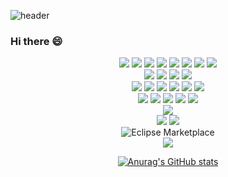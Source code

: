 
![header](https://capsule-render.vercel.app/api?type=waving&text=KDI333&fontColor=efefef&fontSize=30)
### Hi there 😄
<div align='center'>
<img src="https://img.shields.io/badge/JAVA-007396?style=for-the-badge&logo=java&logoColor=white">
  <img src="https://img.shields.io/badge/Spring-1182c3?style=for-the-badge&logo=spring&logoColor=white">
  <img src="https://img.shields.io/badge/Springboot-1182c3?style=for-the-badge&logo=springboot&logoColor=white">
  <img src="https://img.shields.io/badge/python-1182c3?style=for-the-badge&logo=python&logoColor=white">
  <img src="https://img.shields.io/badge/PHP-1182c3?style=for-the-badge&logo=php&logoColor=white">
  <img src="https://img.shields.io/badge/c-1182c3?style=for-the-badge&logo=c&logoColor=white">
  <img src="https://img.shields.io/badge/c++-1182c3?style=for-the-badge&logo=c++&logoColor=white">
  <img src="https://img.shields.io/badge/c#-1f883d?style=for-the-badge&logo=CSHARP&logoColor=white">
<br/>
  <img src="https://img.shields.io/badge/html-1182c3?style=for-the-badge&logo=html&logoColor=white">
  <img src="https://img.shields.io/badge/css-1182c3?style=for-the-badge&logo=css&logoColor=white">
  <img src="https://img.shields.io/badge/js-1182c3?style=for-the-badge&logo=js&logoColor=white">
  <img src="https://img.shields.io/badge/jquery-1182c3?style=for-the-badge&logo=jquery&logoColor=white">
  <br/>
<img src="https://img.shields.io/badge/MySQL-4479A1?style=for-the-badge&logo=MySQL&logoColor=white">
  <img src="https://img.shields.io/badge/rds-75bb3f?style=for-the-badge&logo=rds&logoColor=white">
<img src="https://img.shields.io/badge/mariaDB-75bb3f?style=for-the-badge&logo=mariaDB&logoColor=white">
<img src="https://img.shields.io/badge/qubrid-1f883d?style=for-the-badge&logo=qubrid&logoColor=white">
<img src="https://img.shields.io/badge/Oracle-F80000?style=for-the-badge&logo=Oracle&logoColor=white">
  <img src="https://img.shields.io/badge/mssql-1f883d?style=for-the-badge&logo=mssql&logoColor=white">
  <br/>
<img src="https://img.shields.io/badge/Eclipse-2C2255?style=for-the-badge&logo=Eclipse%20IDE&logoColor=white">
  <img src="https://img.shields.io/badge/intellij-2C2255?style=for-the-badge&logo=intellij%20IDE&logoColor=white">
  <img src="https://img.shields.io/badge/vscode-2C2255?style=for-the-badge&logo=vscode%20IDE&logoColor=white">
<img src="https://img.shields.io/badge/git-181717?style=for-the-badge&logo=git&logoColor=white">
<img src="https://img.shields.io/badge/svn-181717?style=for-the-badge&logo=svn&logoColor=white">

<br/>
  <img src="https://img.shields.io/badge/hello%20world-8A2BE2">
<br/>
<img src="https://img.shields.io/badge/LINUX-8A2BE2?style=for-the-badge&logo=linux&label=Linux&logoColor=white">
<img src="https://img.shields.io/badge/aws-232F3E?style=for-the-badge&logo=aws&logoColor=white">
<br/>
  <img alt="Eclipse Marketplace" src="https://img.shields.io/eclipse-marketplace/last-update/:name">

<br/>
<a href="https://hits.seeyoufarm.com"><img src="https://hits.seeyoufarm.com/api/count/incr/badge.svg?url=https%3A%2F%2Fgithub.com%2Fkdi333&count_bg=%2379C83D&title_bg=%23555555&icon=&icon_color=%23E7E7E7&title=hits&edge_flat=false"/></a>
<br/>


[![Anurag's GitHub stats](https://github-readme-stats.vercel.app/api?username=kdi333)](https://github.com/kdi333/github-readme-stats)

</div>
<!--
**kdi333/kdi333** is a ✨ _special_ ✨ repository because its `README.md` (this file) appears on your GitHub profile.

Here are some ideas to get you started:

- 🔭 I’m currently working on ...
- 🌱 I’m currently learning ...
- 👯 I’m looking to collaborate on ...
- 🤔 I’m looking for help with ...
- 💬 Ask me about ...
- 📫 How to reach me: ...
- 😄 Pronouns: ...
- ⚡ Fun fact: ...
-->
